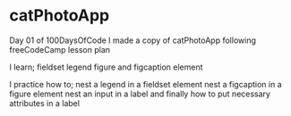 # catPhotoApp
Day 01 of 100DaysOfCode I made a copy of catPhotoApp following freeCodeCamp lesson plan

I learn;
fieldset
legend
figure and
figcaption element

I practice how to;
nest a legend in a fieldset element
nest a figcaption in a figure element
nest an input in a label
and finally how to put necessary attributes in a label
